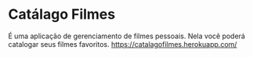 # Catálago Filmes
  É uma aplicação de gerenciamento de filmes pessoais. Nela você poderá catalogar seus filmes favoritos.
  <a>https://catalagofilmes.herokuapp.com/</a>
